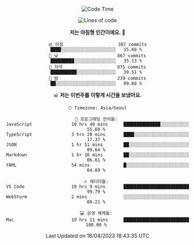 <div align='center'>
 
<!--START_SECTION:waka-->
![Code Time](http://img.shields.io/badge/Code%20Time-2%2C547%20hrs%2026%20mins-blue)

![Lines of code](https://img.shields.io/badge/%EC%A0%80%EB%8A%94%20%EC%97%AC%ED%83%9C%EA%B9%8C%EC%A7%80%20-1.2%20million%20%EC%A4%84%EC%9D%98%20%EC%BD%94%EB%93%9C%EB%A5%BC%20%EC%9E%91%EC%84%B1%ED%96%88%EC%96%B4%EC%9A%94.-blue)

**저는 아침형 인간이에요. 🐤** 

```text
🌞 아침                     387 commits         ████░░░░░░░░░░░░░░░░░░░░░   15.68 % 
🌆 낮　                     867 commits         █████████░░░░░░░░░░░░░░░░   35.13 % 
🌃 저녁                     975 commits         ██████████░░░░░░░░░░░░░░░   39.51 % 
🌙 밤　                     239 commits         ██░░░░░░░░░░░░░░░░░░░░░░░   09.68 % 
```


📊 **저는 이번주를 이렇게 시간을 보냈어요.** 

```text
🕑︎ Timezone: Asia/Seoul

💬 프로그래밍 언어들: 
JavaScript               10 hrs 40 mins      ██████████████░░░░░░░░░░░   55.60 % 
TypeScript               3 hrs 20 mins       ████░░░░░░░░░░░░░░░░░░░░░   17.37 % 
JSON                     1 hr 51 mins        ██░░░░░░░░░░░░░░░░░░░░░░░   09.64 % 
Markdown                 1 hr 16 mins        ██░░░░░░░░░░░░░░░░░░░░░░░   06.61 % 
YAML                     54 mins             █░░░░░░░░░░░░░░░░░░░░░░░░   04.69 % 

🔥 에디터들: 
VS Code                  19 hrs 9 mins       █████████████████████████   99.79 % 
WebStorm                 2 mins              ░░░░░░░░░░░░░░░░░░░░░░░░░   00.21 % 

💻 운영 체제들: 
Mac                      19 hrs 11 mins      █████████████████████████   100.00 % 
```


 Last Updated on 18/04/2023 18:43:35 UTC
<!--END_SECTION:waka-->
 </div>
<!---
Emewjin/Emewjin is a ✨ special ✨ repository because its `README.md` (this file) appears on your GitHub profile.
You can click the Preview link to take a look at your changes.
--->
